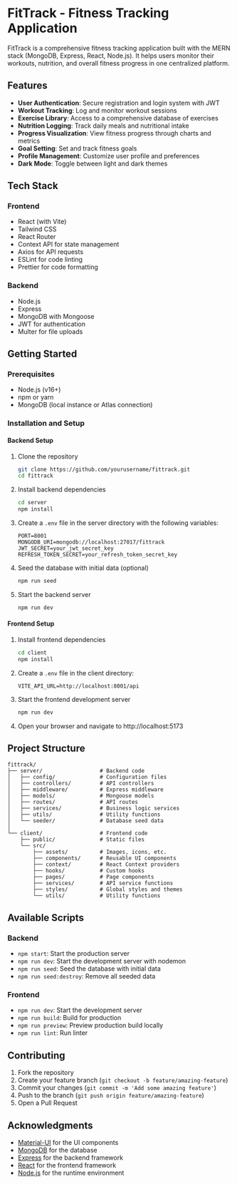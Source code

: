 # FitTrack - Fitness Tracking Application

FitTrack is a comprehensive fitness tracking application built with the MERN stack (MongoDB, Express, React, Node.js). It helps users monitor their workouts, nutrition, and overall fitness progress in one centralized platform.

## Features

- **User Authentication**: Secure registration and login system with JWT
- **Workout Tracking**: Log and monitor workout sessions
- **Exercise Library**: Access to a comprehensive database of exercises
- **Nutrition Logging**: Track daily meals and nutritional intake
- **Progress Visualization**: View fitness progress through charts and metrics
- **Goal Setting**: Set and track fitness goals
- **Profile Management**: Customize user profile and preferences
- **Dark Mode**: Toggle between light and dark themes

## Tech Stack

### Frontend
- React (with Vite)
- Tailwind CSS
- React Router
- Context API for state management
- Axios for API requests
- ESLint for code linting
- Prettier for code formatting

### Backend
- Node.js
- Express
- MongoDB with Mongoose
- JWT for authentication
- Multer for file uploads

## Getting Started

### Prerequisites
- Node.js (v16+)
- npm or yarn
- MongoDB (local instance or Atlas connection)

### Installation and Setup

#### Backend Setup
1. Clone the repository
   ```bash
   git clone https://github.com/yourusername/fittrack.git
   cd fittrack
   ```

2. Install backend dependencies
   ```bash
   cd server
   npm install
   ```

3. Create a `.env` file in the server directory with the following variables:
   ```
   PORT=8001
   MONGODB_URI=mongodb://localhost:27017/fittrack
   JWT_SECRET=your_jwt_secret_key
   REFRESH_TOKEN_SECRET=your_refresh_token_secret_key
   ```

4. Seed the database with initial data (optional)
   ```bash
   npm run seed
   ```

5. Start the backend server
   ```bash
   npm run dev
   ```

#### Frontend Setup
1. Install frontend dependencies
   ```bash
   cd client
   npm install
   ```

2. Create a `.env` file in the client directory:
   ```
   VITE_API_URL=http://localhost:8001/api
   ```

3. Start the frontend development server
   ```bash
   npm run dev
   ```

4. Open your browser and navigate to http://localhost:5173

## Project Structure

```
fittrack/
├── server/                  # Backend code
│   ├── config/              # Configuration files
│   ├── controllers/         # API controllers
│   ├── middleware/          # Express middleware
│   ├── models/              # Mongoose models
│   ├── routes/              # API routes
│   ├── services/            # Business logic services
│   ├── utils/               # Utility functions
│   └── seeder/              # Database seed data
│
└── client/                  # Frontend code
    ├── public/              # Static files
    └── src/
        ├── assets/          # Images, icons, etc.
        ├── components/      # Reusable UI components
        ├── context/         # React Context providers
        ├── hooks/           # Custom hooks
        ├── pages/           # Page components
        ├── services/        # API service functions
        ├── styles/          # Global styles and themes
        └── utils/           # Utility functions
```

## Available Scripts

### Backend
- `npm start`: Start the production server
- `npm run dev`: Start the development server with nodemon
- `npm run seed`: Seed the database with initial data
- `npm run seed:destroy`: Remove all seeded data

### Frontend
- `npm run dev`: Start the development server
- `npm run build`: Build for production
- `npm run preview`: Preview production build locally
- `npm run lint`: Run linter

## Contributing

1. Fork the repository
2. Create your feature branch (`git checkout -b feature/amazing-feature`)
3. Commit your changes (`git commit -m 'Add some amazing feature'`)
4. Push to the branch (`git push origin feature/amazing-feature`)
5. Open a Pull Request

## Acknowledgments

- [Material-UI](https://mui.com/) for the UI components
- [MongoDB](https://www.mongodb.com/) for the database
- [Express](https://expressjs.com/) for the backend framework
- [React](https://reactjs.org/) for the frontend framework
- [Node.js](https://nodejs.org/) for the runtime environment
